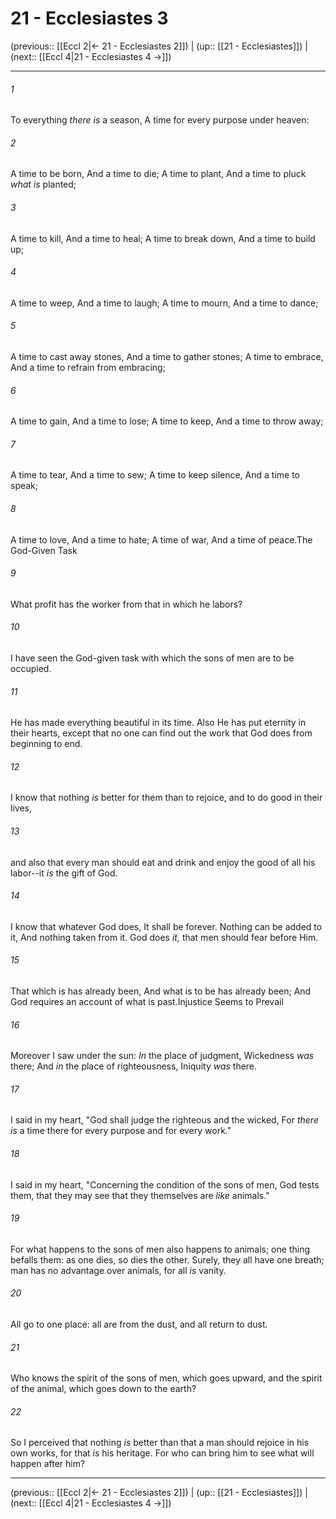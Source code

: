 # 21 - Ecclesiastes 3

(previous:: [[Eccl 2|← 21 - Ecclesiastes 2]]) | (up:: [[21 - Ecclesiastes]]) | (next:: [[Eccl 4|21 - Ecclesiastes 4 →]])

***


###### 1 
To everything _there is_ a season, A time for every purpose under heaven: 

###### 2 
A time to be born, And a time to die; A time to plant, And a time to pluck _what is_ planted; 

###### 3 
A time to kill, And a time to heal; A time to break down, And a time to build up; 

###### 4 
A time to weep, And a time to laugh; A time to mourn, And a time to dance; 

###### 5 
A time to cast away stones, And a time to gather stones; A time to embrace, And a time to refrain from embracing; 

###### 6 
A time to gain, And a time to lose; A time to keep, And a time to throw away; 

###### 7 
A time to tear, And a time to sew; A time to keep silence, And a time to speak; 

###### 8 
A time to love, And a time to hate; A time of war, And a time of peace.The God-Given Task 

###### 9 
What profit has the worker from that in which he labors? 

###### 10 
I have seen the God-given task with which the sons of men are to be occupied. 

###### 11 
He has made everything beautiful in its time. Also He has put eternity in their hearts, except that no one can find out the work that God does from beginning to end. 

###### 12 
I know that nothing _is_ better for them than to rejoice, and to do good in their lives, 

###### 13 
and also that every man should eat and drink and enjoy the good of all his labor--it _is_ the gift of God. 

###### 14 
I know that whatever God does, It shall be forever. Nothing can be added to it, And nothing taken from it. God does _it,_ that men should fear before Him. 

###### 15 
That which is has already been, And what is to be has already been; And God requires an account of what is past.Injustice Seems to Prevail 

###### 16 
Moreover I saw under the sun: _In_ the place of judgment, Wickedness _was_ there; And _in_ the place of righteousness, Iniquity _was_ there. 

###### 17 
I said in my heart, "God shall judge the righteous and the wicked, For _there is_ a time there for every purpose and for every work." 

###### 18 
I said in my heart, "Concerning the condition of the sons of men, God tests them, that they may see that they themselves are _like_ animals." 

###### 19 
For what happens to the sons of men also happens to animals; one thing befalls them: as one dies, so dies the other. Surely, they all have one breath; man has no advantage over animals, for all _is_ vanity. 

###### 20 
All go to one place: all are from the dust, and all return to dust. 

###### 21 
Who knows the spirit of the sons of men, which goes upward, and the spirit of the animal, which goes down to the earth? 

###### 22 
So I perceived that nothing _is_ better than that a man should rejoice in his own works, for that _is_ his heritage. For who can bring him to see what will happen after him?

***

(previous:: [[Eccl 2|← 21 - Ecclesiastes 2]]) | (up:: [[21 - Ecclesiastes]]) | (next:: [[Eccl 4|21 - Ecclesiastes 4 →]])
